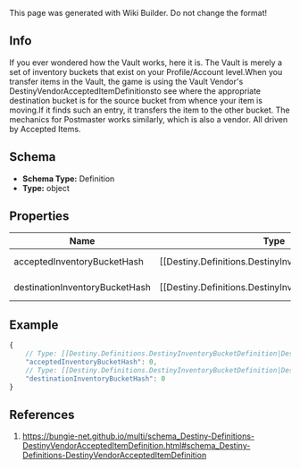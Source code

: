 <span class="wiki-builder">This page was generated with Wiki Builder. Do not change the format!</span>

## Info
If you ever wondered how the Vault works, here it is. The Vault is merely a set of inventory buckets that exist on your Profile/Account level.When you transfer items in the Vault, the game is using the Vault Vendor's DestinyVendorAcceptedItemDefinitionsto see where the appropriate destination bucket is for the source bucket from whence your item is moving.If it finds such an entry, it transfers the item to the other bucket. The mechanics for Postmaster works similarly, which is also a vendor.  All driven by Accepted Items.

## Schema
* **Schema Type:** Definition
* **Type:** object

## Properties
Name | Type | Description
---- | ---- | -----------
acceptedInventoryBucketHash | [[Destiny.Definitions.DestinyInventoryBucketDefinition|Destiny-Definitions-DestinyInventoryBucketDefinition]]:integer:uint32 | The &quot;source&quot; bucket for a transfer.  When a user wants to transfer an item, the appropriate DestinyVendorDefinition'sacceptedItems property is evaluated, looking for an entry where acceptedInventoryBucketHash matchesthe bucket that the item being transferred is currently located.  If it exists, the item will betransferred into whatever bucket is defined by destinationInventoryBucketHash.
destinationInventoryBucketHash | [[Destiny.Definitions.DestinyInventoryBucketDefinition|Destiny-Definitions-DestinyInventoryBucketDefinition]]:integer:uint32 | This is the bucket where the item being transferred will be put, given that it was beingtransferred *from* the bucket defined in acceptedInventoryBucketHash.

## Example
```javascript
{
    // Type: [[Destiny.Definitions.DestinyInventoryBucketDefinition|Destiny-Definitions-DestinyInventoryBucketDefinition]]:integer:uint32
    "acceptedInventoryBucketHash": 0,
    // Type: [[Destiny.Definitions.DestinyInventoryBucketDefinition|Destiny-Definitions-DestinyInventoryBucketDefinition]]:integer:uint32
    "destinationInventoryBucketHash": 0
}

```

## References
1. https://bungie-net.github.io/multi/schema_Destiny-Definitions-DestinyVendorAcceptedItemDefinition.html#schema_Destiny-Definitions-DestinyVendorAcceptedItemDefinition
